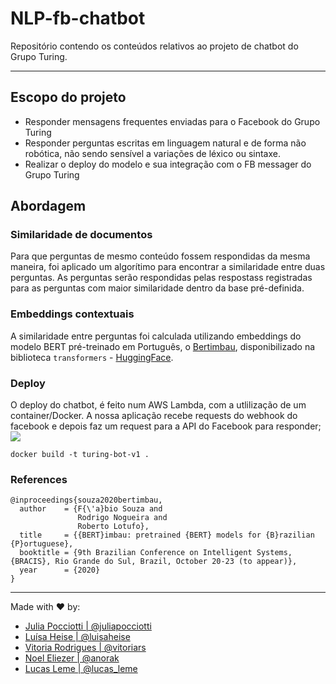 # NLP-fb-chatbot
Repositório contendo os conteúdos relativos ao projeto de chatbot do Grupo Turing.

----
## Escopo do projeto
- Responder mensagens frequentes enviadas para o Facebook do Grupo Turing
 - Responder perguntas escritas em linguagem natural e de forma não robótica, não sendo sensível a variações de léxico ou sintaxe.
 - Realizar o deploy do modelo e sua integração com o FB messager do Grupo Turing

## Abordagem
### Similaridade de documentos
Para que perguntas de mesmo conteúdo fossem respondidas da mesma maneira, foi aplicado um algorítimo para encontrar a similaridade entre duas perguntas. As perguntas serão respondidas pelas respostass registradas para as perguntas com maior similaridade dentro da base pré-definida.

### Embeddings contextuais
A similaridade entre perguntas foi calculada utilizando embeddings do modelo BERT pré-treinado em Português, o [Bertimbau](https://github.com/neuralmind-ai/portuguese-bert), disponibilizado na biblioteca `transformers` - [HuggingFace](https://huggingface.co/neuralmind/bert-base-portuguese-cased).

### Deploy
O deploy do chatbot, é feito num AWS Lambda, com a utlilização de um container/Docker. A nossa aplicação recebe requests do webhook do facebook e depois faz um request para a API do Facebook para responder;
![](https://scontent.fcgh23-1.fna.fbcdn.net/v/t39.8562-6/64382845_2370704119653345_4919414098698960896_n.png?_nc_cat=102&ccb=3&_nc_sid=6825c5&_nc_eui2=AeGaGeFX-pksjtuKlgyURw191getXIdIojrWB61ch0iiOq-Dq04DAKbtcmGDofpqECOp6aVjENmV_wP6XyIa1u2V&_nc_ohc=ywyKBdmIIhsAX-LytVe&_nc_ht=scontent.fcgh23-1.fna&oh=bca95ff1a34a38f0e0d0a63ca250c98b&oe=6064E07B)

```
docker build -t turing-bot-v1 .
```


### References
```
@inproceedings{souza2020bertimbau,
  author    = {F{\'a}bio Souza and
               Rodrigo Nogueira and
               Roberto Lotufo},
  title     = {{BERT}imbau: pretrained {BERT} models for {B}razilian {P}ortuguese},
  booktitle = {9th Brazilian Conference on Intelligent Systems, {BRACIS}, Rio Grande do Sul, Brazil, October 20-23 (to appear)},
  year      = {2020}
}
```
----
Made with :heart: by: <br>
- [Julia Pocciotti | @juliapocciotti](https://github.com/juliapocciotti)
- [Luísa Heise | @luisaheise](https://github.com/luisaheise)
- [Vitoria Rodrigues | @vitoriars](https://github.com/vitoriars)
- [Noel Eliezer | @anorak](https://github.com/anorak)
- [Lucas Leme | @lucas_leme](https://github.com/lucas_leme)
